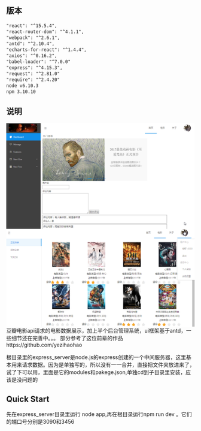 ## 版本

    "react": "^15.5.4",
    "react-router-dom": "^4.1.1",
    "webpack": "^2.6.1",
    "antd": "^2.10.4",
    "echarts-for-react": "^1.4.4",
	"axios": "^0.16.2",
    "babel-loader": "^7.0.0"
    "express": "^4.15.3",
    "request": "^2.81.0"
    "require": "^2.4.20"
	node v6.10.3
	npm 3.10.10

## 说明
<img src="./src/images/Image1.png?raw=true" alt="图片名称" align=center />
<img src="./src/images/Image2.png?raw=true" alt="图片名称" align=center />
豆瓣电影api请求的电影数据展示，加上半个后台管理系统，ui框架基于antd，一些细节还在完善中。。。
部分参考了这位前辈的作品https://github.com/yezihaohao

根目录里的express_server是node.js的express创建的一个中间服务器，这里基本用来请求数据。因为是单独写的，所以没有一一合并，直接把文件夹放进来了，试了下可以用，里面是它的modules和pakege.json,单独cd到子目录里安装，应该是没问题的

## Quick Start
先在express_server目录里运行 node app,再在根目录运行npm run dev 。它们的端口号分别是3090和3456


